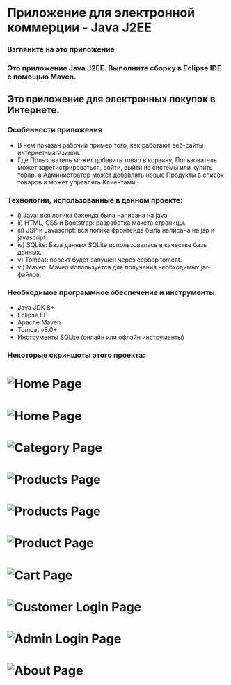 # Приложение для электронной коммерции - Java J2EE

### Взгляните на это приложение

### Это приложение Java J2EE. Выполните сборку в Eclipse IDE с помощью Maven.
## Это приложение для электронных покупок в Интернете.

### Особенности приложения
- В нем показан рабочий пример того, как работают веб-сайты интернет-магазинов.
-   Где Пользователь может добавить товар в корзину, Пользователь может зарегистрироваться, войти, выйти из системы или купить товар. а Администратор может добавлять новые Продукты в список товаров и может управлять Клиентами.

### Технологии, использованные в данном проекте:
- i) Java: вся логика бэкенда была написана на java.
- ii) HTML, CSS и Bootstrap: разработка макета страницы.
- iii) JSP и Javascript: вся логика фронтенда была написана на jsp и javascript. 
- iv) SQLite: База данных SQLite использовалась в качестве базы данных.
- v) Tomcat: проект будет запущен через сервер tomcat.
- vi) Maven: Maven используется для получения необходимых jar-файлов.

### Необходимое программное обеспечение и инструменты:
- Java JDK 8+
- Eclipse EE
- Apache Maven
- Tomcat v8.0+
- Инструменты SQLite (онлайн или офлайн инструменты)




### Некоторые скриншоты этого проекта:
![Home Page](a1.png)
==================================================================================================================================================================
![Home Page](a1ii.png)
==================================================================================================================================================================
![Category Page](a2.png)
==================================================================================================================================================================
![Products Page](a3.png)
==================================================================================================================================================================
![Products Page](a4.png)
==================================================================================================================================================================
![Product Page](a5.png)
==================================================================================================================================================================
![Cart Page](a6.png)
==================================================================================================================================================================
![Customer Login Page](a7.png)
==================================================================================================================================================================
![Admin Login Page](a8.png)
==================================================================================================================================================================
![About Page](a9.png)
==================================================================================================================================================================




